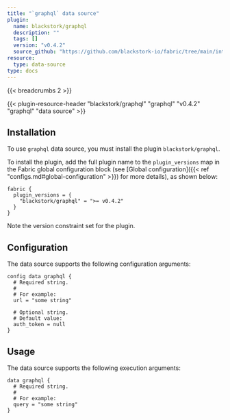 ```yaml
---
title: "`graphql` data source"
plugin:
  name: blackstork/graphql
  description: ""
  tags: []
  version: "v0.4.2"
  source_github: "https://github.com/blackstork-io/fabric/tree/main/internal/graphql/"
resource:
  type: data-source
type: docs
---
```


{{< breadcrumbs 2 >}}

{{< plugin-resource-header "blackstork/graphql" "graphql" "v0.4.2" "graphql" "data source" >}}

## Installation

To use `graphql` data source, you must install the plugin `blackstork/graphql`.

To install the plugin, add the full plugin name to the `plugin_versions` map in the Fabric global configuration block (see [Global configuration]({{< ref "configs.md#global-configuration" >}}) for more details), as shown below:

```hcl
fabric {
  plugin_versions = {
    "blackstork/graphql" = ">= v0.4.2"
  }
}
```

Note the version constraint set for the plugin.

## Configuration

The data source supports the following configuration arguments:

```hcl
config data graphql {
  # Required string.
  #
  # For example:
  url = "some string"

  # Optional string.
  # Default value:
  auth_token = null
}
```

## Usage

The data source supports the following execution arguments:

```hcl
data graphql {
  # Required string.
  #
  # For example:
  query = "some string"
}
```